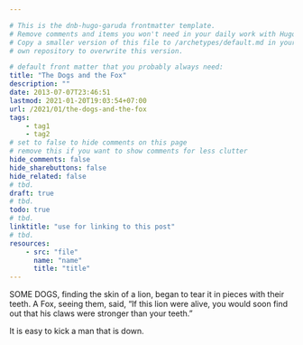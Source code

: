 ```yaml
---

# This is the dnb-hugo-garuda frontmatter template. 
# Remove comments and items you won't need in your daily work with Hugo.
# Copy a smaller version of this file to /archetypes/default.md in your
# own repository to overwrite this version.

# default front matter that you probably always need:
title: "The Dogs and the Fox"
description: ""
date: 2013-07-07T23:46:51
lastmod: 2021-01-20T19:03:54+07:00
url: /2021/01/the-dogs-and-the-fox
tags:
    - tag1
    - tag2
# set to false to hide comments on this page
# remove this if you want to show comments for less clutter
hide_comments: false
hide_sharebuttons: false
hide_related: false
# tbd.
draft: true
# tbd.
todo: true
# tbd.
linktitle: "use for linking to this post"
# tbd.
resources:
    - src: "file"
      name: "name"
      title: "title"
---
```

SOME DOGS, finding the skin of a lion, began to tear it in pieces with their teeth. A Fox, seeing them, said, “If this lion were alive, you would soon find out that his claws were stronger than your teeth.”

It is easy to kick a man that is down.
